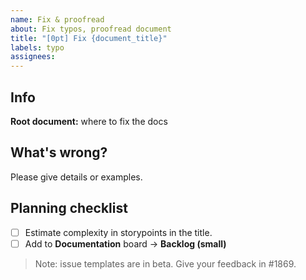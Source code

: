 ```yaml
---
name: Fix & proofread
about: Fix typos, proofread document
title: "[0pt] Fix {document_title}"
labels: typo
assignees:
---
```


## Info

**Root document:** where to fix the docs

## What's wrong?

Please give details or examples.

## Planning checklist

- [ ] Estimate complexity in storypoints in the title.
- [ ] Add to **Documentation** board → **Backlog (small)**

> Note: issue templates are in beta. Give your feedback in #1869.
